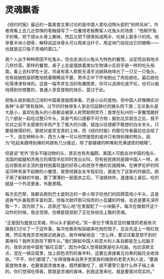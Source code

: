 # 灵魂飘香

《纽约时报》最近的一篇美食文章讨论的是中国人爱吃动物头部的“别样风尚”。作者用看上去几近惊悚的笔触描写了一位餐馆老板教客人吃兔头的场景：“他掰开兔子的嘴，把下颌从头骨上撕掉，然后又把下颌骨拆成两半，吃掉上面多汁的肉。他举着半块小颌骨，解释说这块骨头可以用来当扦子，用这块门齿挖出它的眼睛——也就是这只兔子灵魂的窗口。” 

我个人出于种种原因不吃兔头，但也走进过以兔头为特色的餐馆，淡定而自我地点几样炒菜。那样的餐馆，桌子上总是摆放着类似生物课小实验手册一样的吃头指南，看上去科学性十足。邻桌有客人默默无语手法娴熟地啃光了一只又一只兔头，也有姑娘假装娇憨地捂着眼睛说不要，男伴正中下怀地剔出了肉给她吃，最后她也吃得津津有味的。这是一幅市井生活的有趣图景，你可以选择吃或不吃，也可以曲线得到你想要的，普通人享受食物的快乐，莫过于此。 

把兔头放到幅员辽阔的中国美食版图来看，仍是小众的食物。但中国人好像确实对各种“头部”情有独钟。过节的时候很多人家会切盆酥烂的猪头肉下酒；无论鱼头是大是小，喜欢吃鱼头的小孩都会被家人称赞聪明灵巧；我曾在杭州的一家餐馆跟好几个朋友一起吃过整只牛头，其香气和口感都不可方物；搬到北京居住之后，我不仅对之前不太感冒的羊肉产生了极大的兴趣，就连以往想都不敢想的白水羊头，只要是做得好的，那绝对是至宝贵的上味。而《纽约时报》的那位作者最后也总结了一下，说在种种头中，西方人唯一可以欣然接受的或许只有特别辣的鸭头，因为“吃起来跟特别辣的鸡翅有几分接近，除了那硬硬的鸭嘴和充满谴责的眼睛”。 

但是说“老外”完全不碰动物的头，其实也有失偏颇。美国人可能会对中国的兔头、法国的蛙腿和苏格兰的填馅羊肚同时发出尖叫，但有些民族则是跟中国人一样，永远对那些非主流的食材抱着旺盛的好奇心和孜孜不倦的实践精神。在佛罗伦萨的阿诺河畔有家不起眼的小餐馆，我曾经跟女友专程前往，就是为了这家的炸脑花。厨子用了新鲜的牛脑，裹了薄薄的一层面衣之后，下油锅快炸。速速端上桌后，吃的就是一个外烫里香，外脆里糯。 

每次去巴黎，我都会跑到巴士底附近的一家小馆子吃他们的招牌菜炖小牛头，这是道香气扑鼻胶质丰富的菜，但每次掀开那只炖肉的小瓦罐的时候，总还是要先深呼吸一下，因为除了头，店家还“贴心地”在里面配了一小块脑子。每次在做掀开这个动作的时候，我总觉得，仿佛是窥视到了正在徐徐往上飘的灵魂。 

“正是因为盛放过灵魂，所以头才最好吃。”另一家位于博洛尼亚的餐馆的老板有次跟我们讨论了一下这件事，每次他看到有姑娘来吃他的馆子，总会先送上一枝红玫瑰，然后鬼鬼祟祟地挨近她身边，故作神秘地说：“怎么样，要试试看意想不到的美味吗？我昨天刚存下颗牛头。”我们聊起中国人和意大利人各自都是怎么吃脑子的，我告诉他中国有“脑花豆腐”，因为中国人觉得就算是吃头吃脑，也应该斯文点，混在一锅豆腐里，加上颜色浓烈的香辛料，这要比直接看见白煮的脑花会收敛些。“不不，你们都错了，”长得很像来自黑手党家族的矮胖的老意大利人说，“要直面食物本身，也要直面灵魂本身。既然都敢吃了，就不要管它是什么样子端上来的，你们觉得吃得香，那就是灵魂的香味，到我这里来吃，就是要面对现实的。”